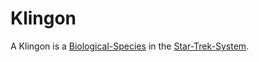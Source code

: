# Klingon

A Klingon is a [Biological-Species](40000022.md) in the [Star-Trek-System](200030102.md).
